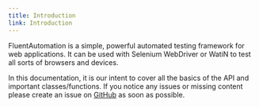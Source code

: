 ```yaml
---
title: Introduction
link: Introduction
---
```

FluentAutomation is a simple, powerful automated testing framework for web applications. It can be used with Selenium WebDriver or WatiN to test all sorts of browsers and devices.

In this documentation, it is our intent to cover all the basics of the API and important classes/functions. If you notice any issues or missing content please create an issue on <a href="//github.com/stirno/FluentAutomation">GitHub</a> as soon as possible.